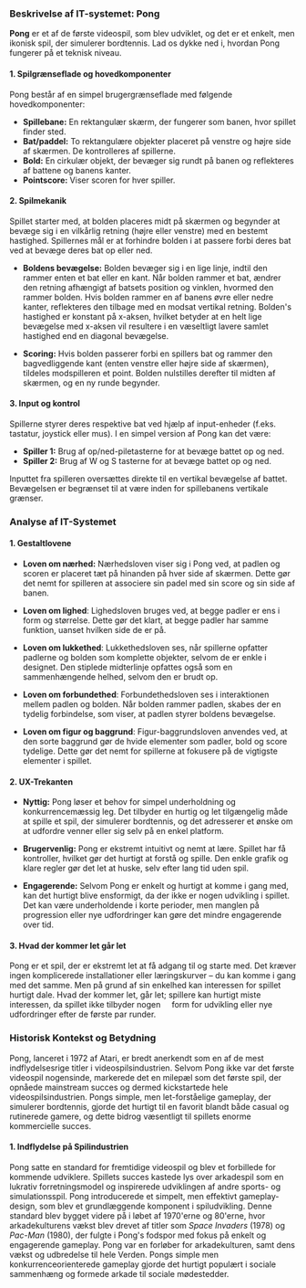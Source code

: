 ### Beskrivelse af IT-systemet: Pong

**Pong** er et af de første videospil, som blev udviklet, og det er et enkelt, men ikonisk spil, der simulerer bordtennis. Lad os dykke ned i, hvordan Pong fungerer på et teknisk niveau.

#### 1. **Spilgrænseflade og hovedkomponenter**

Pong består af en simpel brugergrænseflade med følgende hovedkomponenter:

- **Spillebane:** En rektangulær skærm, der fungerer som banen, hvor spillet finder sted.
- **Bat/paddel:** To rektangulære objekter placeret på venstre og højre side af skærmen. De kontrolleres af spillerne.
- **Bold:** En cirkulær objekt, der bevæger sig rundt på banen og reflekteres af battene og banens kanter.
- **Pointscore:** Viser scoren for hver spiller.

#### 2. **Spilmekanik**

Spillet starter med, at bolden placeres midt på skærmen og begynder at bevæge sig i en vilkårlig retning (højre eller venstre) med en bestemt hastighed. Spillernes mål er at forhindre bolden i at passere forbi deres bat ved at bevæge deres bat op eller ned.

- **Boldens bevægelse:** Bolden bevæger sig i en lige linje, indtil den rammer enten et bat eller en kant. Når bolden rammer et bat, ændrer den retning afhængigt af batsets position og vinklen, hvormed den rammer bolden. Hvis bolden rammer en af banens øvre eller nedre kanter, reflekteres den tilbage med en modsat vertikal retning. Bolden's hastighed er konstant på x-aksen, hvilket betyder at en helt lige bevægelse med x-aksen vil resultere i en væseltligt lavere samlet hastighed end en diagonal bevægelse.

- **Scoring:** Hvis bolden passerer forbi en spillers bat og rammer den bagvedliggende kant (enten venstre eller højre side af skærmen), tildeles modspilleren et point. Bolden nulstilles derefter til midten af skærmen, og en ny runde begynder.

#### 3. **Input og kontrol**

Spillerne styrer deres respektive bat ved hjælp af input-enheder (f.eks. tastatur, joystick eller mus). I en simpel version af Pong kan det være:

- **Spiller 1:** Brug af op/ned-piletasterne for at bevæge battet op og ned.
- **Spiller 2:** Brug af W og S tasterne for at bevæge battet op og ned.

Inputtet fra spilleren oversættes direkte til en vertikal bevægelse af battet. Bevægelsen er begrænset til at være inden for spillebanens vertikale grænser.

### Analyse af IT-Systemet

#### 1. Gestaltlovene

* **Loven om nærhed:** Nærhedsloven viser sig i Pong ved, at padlen og scoren er placeret tæt på hinanden på hver side af skærmen. Dette gør det nemt for spilleren at associere sin padel med sin score og sin side af banen.

* **Loven om lighed**: Lighedsloven bruges ved, at begge padler er ens i form og størrelse. Dette gør det klart, at begge padler har samme funktion, uanset hvilken side de er på.

* **Loven om lukkethed**: Lukkethedsloven ses, når spillerne opfatter padlerne og bolden som komplette objekter, selvom de er enkle i designet. Den stiplede midterlinje opfattes også som en sammenhængende helhed, selvom den er brudt op.

* **Loven om forbundethed**: Forbundethedsloven ses i interaktionen mellem padlen og bolden. Når bolden rammer padlen, skabes der en tydelig forbindelse, som viser, at padlen styrer boldens bevægelse.

* **Loven om figur og baggrund**: Figur-baggrundsloven anvendes ved, at den sorte baggrund gør de hvide elementer som padler, bold og score tydelige. Dette gør det nemt for spillerne at fokusere på de vigtigste elementer i spillet.

#### 2. UX-Trekanten

* **Nyttig:** Pong løser et behov for simpel underholdning og konkurrencemæssig leg. Det tilbyder en hurtig og let tilgængelig måde at spille et spil, der simulerer bordtennis, og det adresserer et ønske om at udfordre venner eller sig selv på en enkel platform.

* **Brugervenlig:** Pong er ekstremt intuitivt og nemt at lære. Spillet har få kontroller, hvilket gør det hurtigt at forstå og spille. Den enkle grafik og klare regler gør det let at huske, selv efter lang tid uden spil.

* **Engagerende:** Selvom Pong er enkelt og hurtigt at komme i gang med, kan det hurtigt blive ensformigt, da der ikke er nogen udvikling i spillet. Det kan være underholdende i korte perioder, men manglen på progression eller nye udfordringer kan gøre det mindre engagerende over tid.

#### 3. Hvad der kommer let går let

Pong er et spil, der er ekstremt let at få adgang til og starte med. Det kræver ingen komplicerede installationer eller læringskurver – du kan komme i gang med det samme. Men på grund af sin enkelhed kan interessen for spillet hurtigt dale. Hvad der kommer let, går let; spillere kan hurtigt miste interessen, da spillet ikke tilbyder nogen     form for udvikling eller nye udfordringer efter de første par runder.

### 

### Historisk Kontekst og Betydning

Pong, lanceret i 1972 af Atari, er bredt anerkendt som en af de mest indflydelsesrige titler i videospilsindustrien. Selvom Pong ikke var det første videospil nogensinde, markerede det en milepæl som det første spil, der opnåede mainstream succes og dermed kickstartede hele videospilsindustrien. Pongs simple, men let-forståelige gameplay, der simulerer bordtennis, gjorde det hurtigt til en favorit blandt både casual og rutinerede gamere, og dette bidrog væsentligt til spillets enorme kommercielle succes.

#### 1. Indflydelse på Spilindustrien

Pong satte en standard for fremtidige videospil og blev et forbillede for kommende udviklere. Spillets succes kastede lys over arkadespil som en lukrativ forretningsmodel og inspirerede udviklingen af andre sports- og simulationsspil. Pong introducerede et simpelt, men effektivt gameplay-design, som blev et grundlæggende komponent i spiludvikling. Denne standard blev bygget videre på i løbet af 1970'erne og 80'erne, hvor arkadekulturens vækst blev drevet af titler som *Space Invaders* (1978) og *Pac-Man* (1980), der fulgte i Pong's fodspor med fokus på enkelt og engagerende gameplay. Pong var en forløber for arkadekulturen, samt dens vækst og udbredelse til hele Verden. Pongs simple men konkurrenceorienterede gameplay gjorde det hurtigt populært i sociale sammenhæng og formede arkade til sociale mødestedder.
